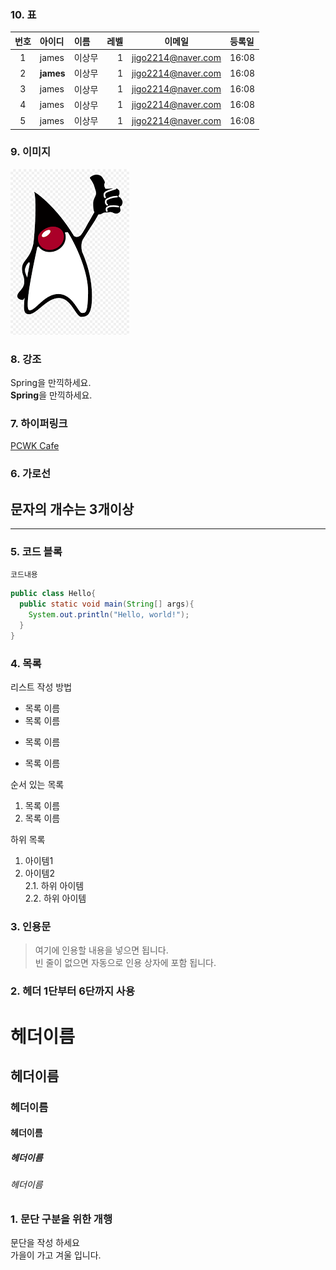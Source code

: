 ### 10. 표
|번호|아이디|이름|레벨|이메일|등록일|
|:-------:|:---------|:-------|-------:|:------------------:|:-------|
|1       |james     |이상무   |1        |jigo2214@naver.com|16:08|
|2       |**james** |이상무   |1        |jigo2214@naver.com|16:08|
|3       |james     |이상무   |1        |jigo2214@naver.com|16:08|
|4       |james     |이상무   |1        |jigo2214@naver.com|16:08|
|5       |james     |이상무   |1        |jigo2214@naver.com|16:08|

### 9. 이미지
![PCWK Cafe](https://github.com/goagnes/MARKDOWN_EDU/blob/main/duke.png "설명문구")

### 8. 강조
Spring을 만끽하세요.  
**Spring**을 만끽하세요.

### 7. 하이퍼링크
[PCWK Cafe](https://cafe.daum.net/pcwk/ "설명문구")  


### 6. 가로선
문자의 개수는 3개이상  
---
***



### 5. 코드 블록
```프로그래밍 언어
코드내용
```

```java
public class Hello{
  public static void main(String[] args){
    System.out.println("Hello, world!");
  }
}
```



### 4. 목록
리스트 작성 방법  
* 목록 이름
* 목록 이름
- 목록 이름
+ 목록 이름

순서 있는 목록
1. 목록 이름
2. 목록 이름

하위 목록
1. 아이템1  
2. 아이템2  
2.1. 하위 아이템  
2.2. 하위 아이템


### 3. 인용문
> 여기에 인용할 내용을 넣으면 됩니다.  
빈 줄이 없으면 자동으로 인용 상자에 포함 됩니다.

### 2. 헤더 1단부터 6단까지 사용
# 헤더이름
## 헤더이름
### 헤더이름
#### 헤더이름
##### 헤더이름
###### 헤더이름

### 1. 문단 구분을 위한 개행
문단을 작성 하세요  
가을이 가고 겨울 입니다.
